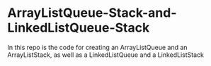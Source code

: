 # ArrayListQueue-Stack-and-LinkedListQueue-Stack
In this repo is the code for creating an ArrayListQueue and an ArrayListStack, as well as a LinkedListQueue and a LinkedListStack
